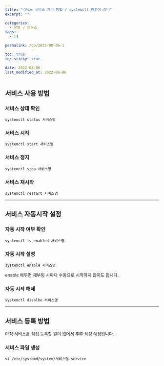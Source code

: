 ```yaml
---
title: "리눅스 서비스 관리 방법 / systemctl 명령어 정리"
excerpt: ""

categories:
  - 운영 / 리눅스
tags:
  - []

permalink: /op/2022-08-06-1

toc: true
toc_sticky: true

date: 2022-08-06
last_modified_at: 2022-08-06
---
```


## 서비스 사용 방법

### 서비스 상태 확인
```
systemctl status 서비스명
```

### 서비스 시작
```
systemctl start 서비스명
```

### 서비스 정지
```
systemctl stop 서비스명
```

### 서비스 재시작
```
systemctl restart 서비스명
```

---

## 서비스 자동시작 설정

### 자동 시작 여부 확인
```
systemctl is-enabled 서비스명
```

### 자동 시작 설정
```
systemctl enable 서비스명
```
enable 해두면 재부팅 시마다 수동으로 시작하지 않아도 됩니다.

### 자동 시작 해제
```
systemctl disalbe 서비스명
```

---

## 서비스 등록 방법

아직 서비스를 직접 등록할 일이 없어서 추후 작성 예정입니다.

### 서비스 파일 생성
```
vi /etc/systemd/system/서비스명.service
```
